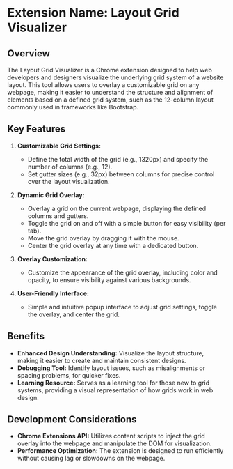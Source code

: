 # Extension Name: Layout Grid Visualizer

## Overview
The Layout Grid Visualizer is a Chrome extension designed to help web developers and designers visualize the underlying grid system of a website layout. This tool allows users to overlay a customizable grid on any webpage, making it easier to understand the structure and alignment of elements based on a defined grid system, such as the 12-column layout commonly used in frameworks like Bootstrap.

## Key Features

1. **Customizable Grid Settings:**
   - Define the total width of the grid (e.g., 1320px) and specify the number of columns (e.g., 12).
   - Set gutter sizes (e.g., 32px) between columns for precise control over the layout visualization.

2. **Dynamic Grid Overlay:**
   - Overlay a grid on the current webpage, displaying the defined columns and gutters.
   - Toggle the grid on and off with a simple button for easy visibility (per tab).
   - Move the grid overlay by dragging it with the mouse.
   - Center the grid overlay at any time with a dedicated button.

3. **Overlay Customization:**
   - Customize the appearance of the grid overlay, including color and opacity, to ensure visibility against various backgrounds.

4. **User-Friendly Interface:**
   - Simple and intuitive popup interface to adjust grid settings, toggle the overlay, and center the grid.

## Benefits
- **Enhanced Design Understanding:** Visualize the layout structure, making it easier to create and maintain consistent designs.
- **Debugging Tool:** Identify layout issues, such as misalignments or spacing problems, for quicker fixes.
- **Learning Resource:** Serves as a learning tool for those new to grid systems, providing a visual representation of how grids work in web design.

## Development Considerations
- **Chrome Extensions API:** Utilizes content scripts to inject the grid overlay into the webpage and manipulate the DOM for visualization.
- **Performance Optimization:** The extension is designed to run efficiently without causing lag or slowdowns on the webpage.
